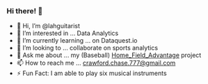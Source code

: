 ### Hi there! 👋

- 👋 Hi, I’m @lahguitarist
- 👀 I’m interested in ... Data Analytics
- 🌱 I’m currently learning ... on Dataquest.io
- 💞️ I’m looking to ... collaborate on sports analytics
- 💬 Ask me about ... my (Baseball) [Home_Field_Advantage](https://github.com/lahguitarist/Data-Science-Portfolio/blob/main/Home_Field_Adv_Plus_ELO-v7_12.ipynb) project
- 📫 How to reach me ... crawford.chase.777@gmail.com
- ⚡️ Fun Fact: I am able to play six musical instruments
